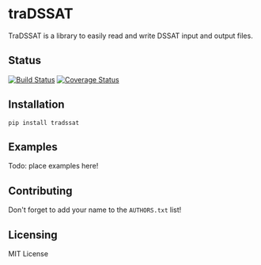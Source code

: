 # traDSSAT
TraDSSAT is a library to easily read and write DSSAT input and output files.

## Status
[![Build Status](https://travis-ci.org/julienmalard/traDSSAT.svg?branch=master)](https://travis-ci.org/julienmalard/traDSSAT)
[![Coverage Status](https://coveralls.io/repos/github/julienmalard/traDSSAT/badge.svg?branch=master)](https://coveralls.io/github/julienmalard/traDSSAT?branch=master)

## Installation
`pip install tradssat`

## Examples
Todo: place examples here!

## Contributing
Don't forget to add your name to the `AUTHORS.txt` list!

## Licensing
MIT License
